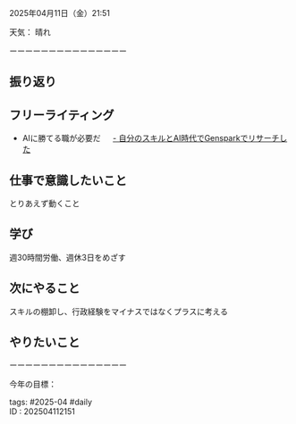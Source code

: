  
2025年04月11日（金）21:51  
  
天気：  晴れ
  
  
ーーーーーーーーーーーーーーー  
## 振り返り  
  
## フリーライティング  
  - AIに勝てる職が必要だ
　  [- 自分のスキルとAI時代でGensparkでリサーチした](https://www.genspark.ai/spark?id=db612706-5b6b-4add-a23f-dc35f621fc1a)


## 仕事で意識したいこと  
  とりあえず動くこと
## 学び  
  週30時間労働、週休3日をめざす
## 次にやること  
  スキルの棚卸し、行政経験をマイナスではなくプラスに考える
## やりたいこと
  
ーーーーーーーーーーーーーーー  
  
今年の目標：  
  
tags: #2025-04 #daily  
ID : 202504112151